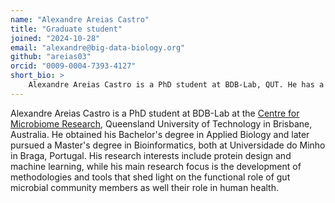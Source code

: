 ```yaml
---
name: "Alexandre Areias Castro"
title: "Graduate student"
joined: "2024-10-28"
email: "alexandre@big-data-biology.org"
github: "areias03"
orcid: "0009-0004-7393-4127"
short_bio: >
    Alexandre Areias Castro is a PhD student at BDB-Lab, QUT. He has a background in both wet lab biology and bioinformatics.
---
```


Alexandre Areias Castro is a PhD student at BDB-Lab at the [Centre for Microbiome Research](https://research.qut.edu.au/cmr/), Queensland University of Technology in Brisbane, Australia. He obtained his Bachelor's degree in Applied Biology and later pursued a Master's degree in Bioinformatics, both at Universidade do Minho in Braga, Portugal. 
His research interests include protein design and machine learning, while his main research focus is the development of methodologies and tools that shed light on the functional role of gut microbial community members as well their role in human health.
